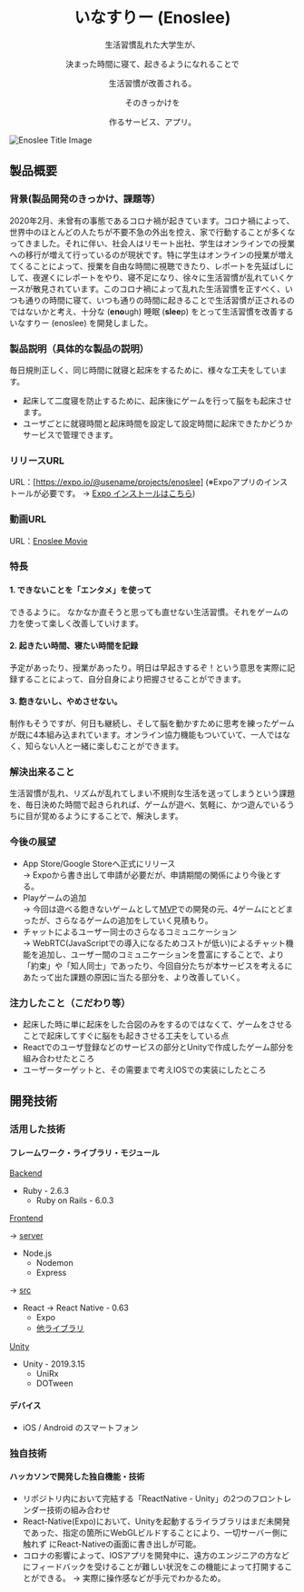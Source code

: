 # <div style="text-align: center;">いなすりー (Enoslee)</div>
<div style="text-align: center;">
生活習慣乱れた大学生が、<br>

決まった時間に寝て、起きるようになれることで<br>

生活習慣が改善される。<br>

そのきっかけを<br>

作るサービス、アプリ。<br>
</div>

![Enoslee Title Image](https://user-images.githubusercontent.com/50067752/98429838-9a6ae700-20ec-11eb-88a2-85e01486bf66.png)

## 製品概要
### 背景(製品開発のきっかけ、課題等）
2020年2月、未曾有の事態であるコロナ禍が起きています。コロナ禍によって、世界中のほとんどの人たちが不要不急の外出を控え、家で行動することが多くなってきました。それに伴い、社会人はリモート出社、学生はオンラインでの授業への移行が増えて行っているのが現状です。特に学生はオンラインの授業が増えてくることによって、授業を自由な時間に視聴できたり、レポートを先延ばしにして、夜遅くにレポートをやり、寝不足になり、徐々に生活習慣が乱れていくケースが散見されています。このコロナ禍によって乱れた生活習慣を正すべく、いつも通りの時間に寝て、いつも通りの時間に起きることで生活習慣が正されるのではないかと考え、十分な (**eno**ugh) 睡眠 (**slee**p) をとって生活習慣を改善するいなすりー (enoslee) を開発しました。
### 製品説明（具体的な製品の説明）
毎日規則正しく、同じ時間に就寝と起床をするために、様々な工夫をしています。
- 起床して二度寝を防止するために、起床後にゲームを行って脳をも起床させます。
- ユーザごとに就寝時間と起床時間を設定して設定時間に起床できたかどうかサービスで管理できます。

### リリースURL
URL：[https://expo.io/@usename/projects/enoslee]
(※Expoアプリのインストールが必要です。
-> [Expo インストールはこちら](https://expo.io/tools))

### 動画URL
URL：[Enoslee Movie](https://www.youtube.com/watch?v=oERUOLSp6Mw&feature=youtu.be)

### 特長
#### 1. できないことを「エンタメ」を使って
できるように。
  なかなか直そうと思っても直せない生活習慣。それをゲームの力を使って楽しく改善していけます。

#### 2. 起きたい時間、寝たい時間を記録
  予定があったり、授業があったり。明日は早起きするぞ！という意思を実際に記録することによって、自分自身により把握させることができます。

#### 3. 飽きないし、やめさせない。
  制作もそうですが、何日も継続し、そして脳を動かすために思考を練ったゲームが既に4本組み込まれています。オンライン協力機能もついていて、一人ではなく、知らない人と一緒に楽しむことができます。


### 解決出来ること
生活習慣が乱れ、リズムが乱れてしまい不規則な生活を送ってしまうという課題を、毎日決めた時間で起きられれば、ゲームが遊べ、気軽に、かつ遊んでいるうちに目が覚めるようにすることで、解決します。

### 今後の展望
- App Store/Google Storeへ正式にリリース<br>
-> Expoから書き出して申請が必要だが、申請期間の関係により今後とする。
- Playゲームの追加<br>
-> 今回は遊べる飽きないゲームとして[MVP](https://ja.wikipedia.org/wiki/%E5%AE%9F%E7%94%A8%E6%9C%80%E5%B0%8F%E9%99%90%E3%81%AE%E8%A3%BD%E5%93%81)での開発の元、4ゲームにとどまったが、さらなるゲームの追加をしていく見積もり。
- チャットによるユーザー同士のさらなるコミュニケーション<br>
 -> WebRTC(JavaScriptでの導入になるためコストが低い)によるチャット機能を追加し、ユーザー間のコミュニケーションを豊富にすることで、より「約束」や「知人同士」であったり、今回自分たちが本サービスを考えるにあたって出た課題の原因に当たる部分を、より改善していく。


### 注力したこと（こだわり等）
* 起床した時に単に起床をした合図のみをするのではなくて、ゲームをさせることで起床してすぐに脳をも起きさせる工夫をしている点
* Reactでのユーザ登録などのサービスの部分とUnityで作成したゲーム部分を組み合わせたところ
* ユーザーターゲットと、その需要まで考えIOSでの実装にしたところ

## 開発技術
### 活用した技術

#### フレームワーク・ライブラリ・モジュール
[Backend](./backend)
* Ruby - 2.6.3
  * Ruby on Rails - 6.0.3

[Frontend](./frontend)

-> [server](./frontend/server)
  * Node.js
    * Nodemon
    * Express

-> [src](./frontend/src)
  * React -> React Native - 0.63
    * Expo
    * [他ライブラリ](./frontend/src/package.json)

[Unity](./unity/JPHacks2020)
* Unity - 2019.3.15
  * UniRx
  * DOTween


#### デバイス
* iOS / Android のスマートフォン

### 独自技術
#### ハッカソンで開発した独自機能・技術
* リポジトリ内において完結する「ReactNative - Unity」の2つのフロントレンダー技術の組み合わせ
* React-Native(Expo)において、Unityを起動するライラブラリはまだ未開発であった、指定の箇所にWebGLビルドすることにより、一切サーバー側に触れず
にReact-Nativeの画面に書き出しが可能。
* コロナの影響によって、IOSアプリを開発中に、遠方のエンジニアの方などにフィードバックを受けることが難しい状況をこの機能によって打開することができる。
→ 実際に操作感などが手元でわかるため。
